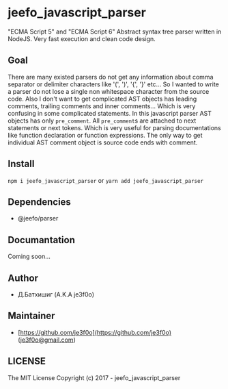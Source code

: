 # jeefo_javascript_parser

"ECMA Script 5" and "ECMA Script 6" Abstract syntax tree parser written in
NodeJS.
Very fast execution and clean code design.

## Goal

There are many existed parsers do not get any information about comma separator
or delimiter characters like '(', ')', '{', '}' etc...
So I wanted to write a parser do not lose a single non whitespace character from
the source code. Also I don't want to get complicated AST objects has leading
comments, trailing comments and inner comments... Which is very confusing in
some complicated statements. In this javascript parser AST objects has only
`pre_comment`. All `pre_comment`s are attached to next statements or next
tokens. Which is very useful for parsing documentations like function
declaration or function expressions. The only way to get individual AST comment
object is source code ends with comment.

## Install

`npm i jeefo_javascript_parser` or `yarn add jeefo_javascript_parser`

## Dependencies

- @jeefo/parser

## Documantation

Coming soon...

## Author

- Д.Батхишиг (A.K.A je3f0o)

## Maintainer

- [https://github.com/je3f0o](https://github.com/je3f0o) (je3f0o@gmail.com)

## LICENSE
The MIT License
Copyright (c) 2017 - jeefo_javascript_parser

